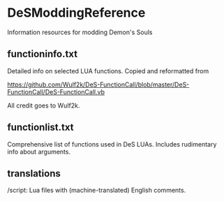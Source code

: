 # DeSModdingReference
Information resources for modding Demon's Souls

functioninfo.txt
-

Detailed info on selected LUA functions. Copied and reformatted from 

https://github.com/Wulf2k/DeS-FunctionCall/blob/master/DeS-FunctionCall/DeS-FunctionCall.vb

All credit goes to Wulf2k.

functionlist.txt
-

Comprehensive list of functions used in DeS LUAs. Includes rudimentary info about arguments.

translations
-

/script: Lua files with (machine-translated) English comments.

